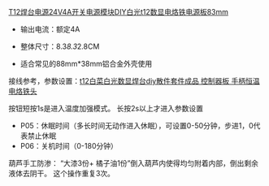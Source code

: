

[T12焊台电源24V4A开关电源模块DIY白光t12数显电烙铁电源板83mm](https://item.taobao.com/item.htm?spm=a230r.1.14.27.770c4b54i3oc9v&id=655098743974&ns=1&abbucket=20#detail)

- 输出电流：额定4A

- 整体尺寸：8.3*8.3*2.8CM

- 适合常见的88mm*38mm铝合金外壳使用

接线参考，参数设置：[t12白菜白光数显焊台diy散件套件成品 控制器板 手柄恒温电烙铁头](https://item.taobao.com/item.htm?spm=a1z10.1-c-s.w137712-13743914979.6.50b6681867880N&id=532779526079)

按钮短按1s是进入温度加强模式。 长按2s以上才进入参数设置

- P05：休眠时间（多长时间无动作进入休眠），可设置0-50分钟，步进1，0代表禁止休眠
- P06：关机时间（0-180分钟）

葫芦手工防渗：  “大漆3份+ 橘子油1份”倒入葫芦内使得均匀附着内部，倒出剩余液体去阴干。 这个操作重复3次。
